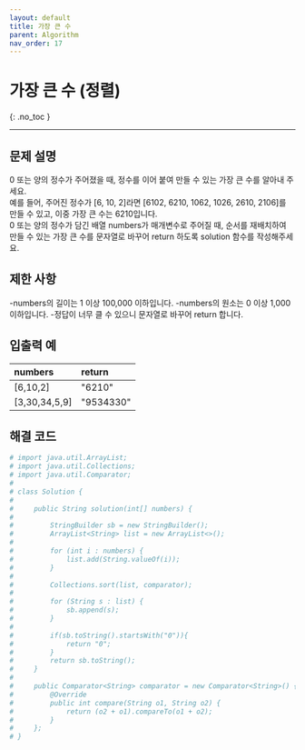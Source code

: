 ```yaml
---
layout: default
title: 가장 큰 수
parent: Algorithm
nav_order: 17
---
```


# 가장 큰 수 (정렬)
{: .no_toc }

---

## 문제 설명

0 또는 양의 정수가 주어졌을 때, 정수를 이어 붙여 만들 수 있는 가장 큰 수를 알아내 주세요.  
예를 들어, 주어진 정수가 [6, 10, 2]라면 [6102, 6210, 1062, 1026, 2610, 2106]를 만들 수 있고, 이중 가장 큰 수는 6210입니다.  
0 또는 양의 정수가 담긴 배열 numbers가 매개변수로 주어질 때, 순서를 재배치하여 만들 수 있는 가장 큰 수를 문자열로 바꾸어 return 하도록 solution 함수를 작성해주세요.  

## 제한 사항

-numbers의 길이는 1 이상 100,000 이하입니다.
-numbers의 원소는 0 이상 1,000 이하입니다.
-정답이 너무 클 수 있으니 문자열로 바꾸어 return 합니다.

## 입출력 예

| numbers                   | return                  |
|:--------------------------|:------------------------|
| [6,10,2]                  | "6210"                  |
| [3,30,34,5,9]             | "9534330"               |

                                                   

## 해결 코드
```yaml
# import java.util.ArrayList;
# import java.util.Collections;
# import java.util.Comparator;
# 
# class Solution {
# 
#     public String solution(int[] numbers) {
# 
#         StringBuilder sb = new StringBuilder();
#         ArrayList<String> list = new ArrayList<>();
# 
#         for (int i : numbers) {
#             list.add(String.valueOf(i));
#         }
# 
#         Collections.sort(list, comparator);
# 
#         for (String s : list) {
#             sb.append(s);
#         }
#         
#         if(sb.toString().startsWith("0")){
#             return "0";
#         }
#         return sb.toString();
#     }
# 
#     public Comparator<String> comparator = new Comparator<String>() {
#         @Override
#         public int compare(String o1, String o2) {
#             return (o2 + o1).compareTo(o1 + o2);
#         }
#     };
# }
```